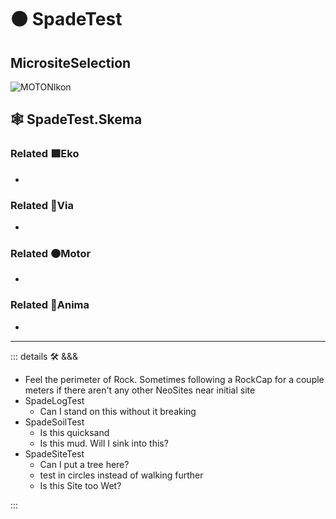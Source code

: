 # 🟠 <motor>SpadeTest</motor>

## MicrositeSelection

![MOTONIkon](/Ikon/MOTONs_Ikon.png)

## 🕸 SpadeTest.Skema

### Related 🟩<ekos>Eko</ekos>

-

### Related 🔻<via>Via</via>

-

### Related 🟠<motor>Motor</motor>

-

### Related 💜<anima>Anima</anima>

-

---

<!-- =================================================== -->
<!-- =================================================== -->
<!-- =================================================== -->
<!-- =================================================== -->
<!-- =================================================== -->
::: details 🛠 <dev>&&&</dev>

- Feel the perimeter of Rock. Sometimes following a RockCap for a couple meters if there aren't any other NeoSites near initial site
- SpadeLogTest
    - Can I stand on this without it breaking
- SpadeSoilTest
    - Is this quicksand
    - Is this mud. Will I sink into this?
- SpadeSiteTest
    - Can I put a tree here?
    - test in circles instead of walking further
    - Is this Site too Wet?

:::
